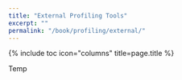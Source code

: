 ```yaml
---
title: "External Profiling Tools"
excerpt: ""
permalink: "/book/profiling/external/"
---
```


{% include toc icon="columns" title=page.title %}

Temp